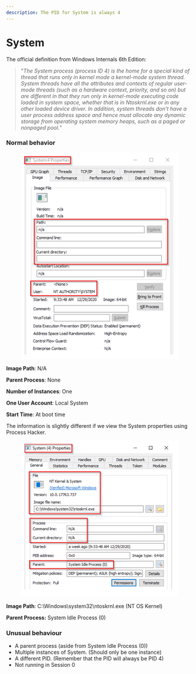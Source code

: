 ```yaml
---
description: The PID for System is always 4
---
```


# System

The official definition from Windows Internals 6th Edition:

> "_The System process (process ID 4) is the home for a special kind of thread that runs only in kernel mode a kernel-mode system thread. System threads have all the attributes and contexts of regular user-mode threads (such as a hardware context, priority, and so on) but are different in that they run only in kernel-mode executing code loaded in system space, whether that is in Ntoskrnl.exe or in any other loaded device driver. In addition, system threads don't have a user process address space and hence must allocate any dynamic storage from operating system memory heaps, such as a paged or nonpaged pool._"

### &#x20;Normal behavior

<figure><img src="../../.gitbook/assets/image (5).png" alt=""><figcaption></figcaption></figure>

**Image Path**: N/A&#x20;

**Parent Process**: None&#x20;

**Number of Instances**: One

**One User Account**: Local System&#x20;

**Start Time**: At boot time



The information is slightly different if we view the System properties using Process Hacker.

<figure><img src="../../.gitbook/assets/image (7).png" alt=""><figcaption></figcaption></figure>

**Image Path**: C:\Windows\system32\ntoskrnl.exe (NT OS Kernel)&#x20;

**Parent Process:** System Idle Process (0)



### **Unusual behaviour**

* A parent process (aside from System Idle Process (0))
* Multiple instances of System. (Should only be one instance)&#x20;
* A different PID. (Remember that the PID will always be PID 4)
* Not running in Session 0
